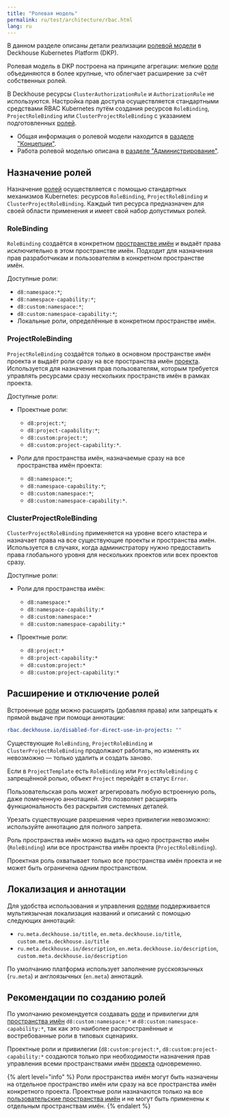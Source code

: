 ```yaml
---
title: "Ролевая модель"
permalink: ru/test/architecture/rbac.html
lang: ru
---
```


В данном разделе описаны детали реализации [ролевой модели](../concepts/glossary.html#ролевая-модель) в Deckhouse Kubernetes Platform (DKP).

Ролевая модель в DKP построена на принципе агрегации: мелкие [роли](../concepts/glossary.html#ролевая-модель) объединяются в более крупные, что облегчает расширение за счёт собственных ролей.

В Deckhouse ресурсы `ClusterAuthorizationRule` и `AuthorizationRule` не используются. Настройка прав доступа осуществляется стандартными средствами RBAC Kubernetes путём создания ресурсов `RoleBinding`, `ProjectRoleBinding` или `ClusterProjectRoleBinding` с указанием подготовленных [ролей](../concepts/glossary.html#ролевая-модель).

- Общая информация о ролевой модели находится в [разделе "Концепции"](../concepts/rbac.html).
- Работа ролевой моделью описана в [разделе "Администрирование"](../admin/rbac.html).

## Назначение ролей

Назначение [ролей](../concepts/glossary.html#ролевая-модель) осуществляется с помощью стандартных механизмов Kubernetes: ресурсов `RoleBinding`, `ProjectRoleBinding` и `ClusterProjectRoleBinding`. Каждый тип ресурса предназначен для своей области применения и имеет свой набор допустимых ролей.

### RoleBinding

`RoleBinding` создаётся в конкретном [пространстве имён](../concepts/glossary.html#пространство-имён) и выдаёт права исключительно в этом пространстве имён. Подходит для назначения прав разработчикам и пользователям в конкретном пространстве имён.

Доступные роли:

- `d8:namespace:*`;
- `d8:namespace-capability:*`;
- `d8:custom:namespace:*`;
- `d8:custom:namespace-capability:*`;
- Локальные роли, определённые в конкретном пространстве имён.

### ProjectRoleBinding

`ProjectRoleBinding` создаётся только в основном пространстве имён проекта и выдаёт роли сразу на все пространства имён [проекта](../concepts/glossary.html#проекты). Используется для назначения прав пользователям, которым требуется управлять ресурсами сразу нескольких пространств имён в рамках проекта.

Доступные роли:

- Проектные роли:

  - `d8:project:*`;
  - `d8:project-capability:*`;
  - `d8:custom:project:*`;
  - `d8:custom:project-capability:*`.

- Роли для пространства имён, назначаемые сразу на все пространства имён проекта:

  - `d8:namespace:*`;
  - `d8:namespace-capability:*`;
  - `d8:custom:namespace:*`;
  - `d8:custom:namespace-capability:*`.

### ClusterProjectRoleBinding

`ClusterProjectRoleBinding` применяется на уровне всего кластера и назначает права на все существующие проекты и пространства имён. Используется в случаях, когда администратору нужно предоставить права глобального уровня для нескольких проектов или всех проектов сразу.

Доступные роли:

- Роли для пространства имён:

  - `d8:namespace:*`
  - `d8:namespace-capability:*`
  - `d8:custom:namespace:*`
  - `d8:custom:namespace-capability:*`

- Проектные роли:

  - `d8:project:*`
  - `d8:project-capability:*`
  - `d8:custom:project:*`
  - `d8:custom:project-capability:*`

## Расширение и отключение ролей

Встроенные [роли](../concepts/glossary.html#ролевая-модель) можно расширять (добавляя права) или запрещать к прямой выдаче при помощи аннотации:

```yaml
rbac.deckhouse.io/disabled-for-direct-use-in-projects: ""
```

Существующие `RoleBinding`, `ProjectRoleBinding` и `ClusterProjectRoleBinding` продолжают работать, но изменять их невозможно — только удалить и создать заново.

Если в `ProjectTemplate` есть `RoleBinding` или `ProjectRoleBinding` с запрещённой ролью, объект `Project` перейдёт в статус `Error`.

Пользовательская роль может агрегировать любую встроенную роль, даже помеченную аннотацией. Это позволяет расширять функциональность без раскрытия системных деталей.

Урезать существующие разрешения через привилегии невозможно: используйте аннотацию для полного запрета.

Роль пространства имён можно выдать на одно пространство имён (`RoleBinding`) или все пространства имён проекта (`ProjectRoleBinding`).

Проектная роль охватывает только все пространства имён проекта и не может быть ограничена одним пространством.

## Локализация и аннотации

Для удобства использования и управления [ролями](../concepts/glossary.html#ролевая-модель) поддерживается мультиязычная локализация названий и описаний с помощью следующих аннотаций:

* `ru.meta.deckhouse.io/title`, `en.meta.deckhouse.io/title`, `custom.meta.deckhouse.io/title`
* `ru.meta.deckhouse.io/description`, `en.meta.deckhouse.io/description`, `custom.meta.deckhouse.io/description`

По умолчанию платформа использует заполнение русскоязычных (`ru.meta`) и англоязычных (`en.meta`) аннотаций.

## Рекомендации по созданию ролей

По умолчанию рекомендуется создавать [роли](../concepts/glossary.html#ролевая-модель) и привилегии для [пространства имён](../concepts/glossary.html#пространство-имён) `d8:custom:namespace:*` и `d8:custom:namespace-capability:*`, так как это наиболее распространённые и востребованные роли в типовых сценариях.

Проектные роли и привилегии (`d8:custom:project:*`, `d8:custom:project-capability:*` создаются только при необходимости назначения прав управления всеми пространствами имён [проекта](../concepts/glossary.html#проекты) одновременно.

{% alert level="info" %}
Роли пространства имён могут быть назначены на отдельное пространство имён или сразу на все пространства имён конкретного проекта.
Проектные роли назначаются только на все [пользовательские пространства имён](../concepts/glossary.html#пользовательское-пространство-имён) и не могут быть применены к отдельным пространствам имён.
{% endalert %}
